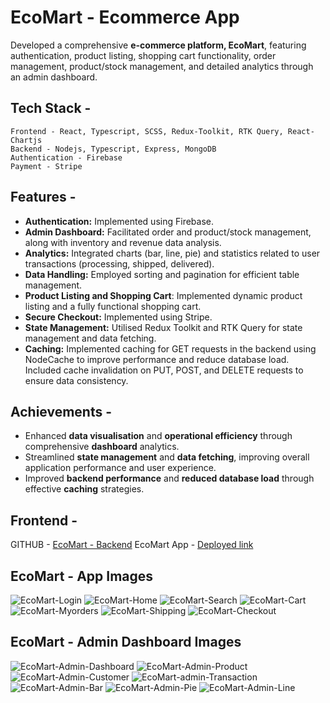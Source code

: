 # EcoMart - Ecommerce App

Developed a comprehensive **e-commerce platform, EcoMart**, featuring authentication, product listing, shopping cart functionality, order management, product/stock management, and detailed analytics through an admin dashboard.

## Tech Stack -    
	Frontend - React, Typescript, SCSS, Redux-Toolkit, RTK Query, React-Chartjs    
	Backend - Nodejs, Typescript, Express, MongoDB    
    Authentication - Firebase
	Payment - Stripe

## Features -

- **Authentication:** Implemented using Firebase.
- **Admin Dashboard:** Facilitated order and product/stock management, along with inventory and revenue data analysis.
- **Analytics:** Integrated charts (bar, line, pie) and statistics related to user transactions (processing, shipped, delivered).
- **Data Handling:** Employed sorting and pagination for efficient table management.
- **Product Listing and Shopping Cart**: Implemented dynamic product listing and a fully functional shopping cart.
- **Secure Checkout:** Implemented using Stripe.
- **State Management:** Utilised Redux Toolkit and RTK Query for state management and data fetching.
- **Caching:** Implemented caching for GET requests in the backend using NodeCache to improve performance and reduce database load. Included cache invalidation on PUT, POST, and DELETE requests to ensure data consistency.

## Achievements - 

 - Enhanced **data visualisation** and **operational efficiency** through comprehensive **dashboard** analytics. 
  - Streamlined **state management** and **data fetching**, improving overall application performance and user experience. 
  - Improved **backend performance** and **reduced database load** through effective **caching** strategies.

## Frontend - 
GITHUB - [EcoMart - Backend](https://github.com/Prafful33Tak/ecomart-backend)
EcoMart App - [Deployed link](https://ecomart-frontend.vercel.app/)

## EcoMart - App Images
![EcoMart-Login](https://github.com/Prafful33Tak/ecomart-backend/assets/88709400/23c23b36-5b93-40b8-98ae-13235823d5cc)
![EcoMart-Home](https://github.com/Prafful33Tak/ecomart-backend/assets/88709400/82d6320f-53de-41fd-aac3-70827895cd13)
![EcoMart-Search](https://github.com/Prafful33Tak/ecomart-backend/assets/88709400/666dd101-0296-40a1-bbbb-431afa5ecff6)
![EcoMart-Cart](https://github.com/Prafful33Tak/ecomart-backend/assets/88709400/24a6b078-4ce5-4a43-b3e0-adb5adc36a4d)
![EcoMart-Myorders](https://github.com/Prafful33Tak/ecomart-backend/assets/88709400/ce201032-4daf-4e0a-8679-348be8da4f8b)
![EcoMart-Shipping](https://github.com/Prafful33Tak/ecomart-backend/assets/88709400/038ec85f-d302-4804-a477-c0b4a5075b5b)
![EcoMart-Checkout](https://github.com/Prafful33Tak/ecomart-backend/assets/88709400/5dc38fd2-c940-4dc9-beca-87d9095015f2)

## EcoMart - Admin Dashboard Images
![EcoMart-Admin-Dashboard](https://github.com/Prafful33Tak/ecomart-backend/assets/88709400/14374477-8069-4985-a12f-b74d1af412dd)
![EcoMart-Admin-Product](https://github.com/Prafful33Tak/ecomart-backend/assets/88709400/21316c49-f3a8-4e54-a366-ff9eddb11eed)
![EcoMart-Admin-Customer](https://github.com/Prafful33Tak/ecomart-backend/assets/88709400/19eac19b-97a2-4030-93ca-bb401aa3f291)
![EcoMart-admin-Transaction](https://github.com/Prafful33Tak/ecomart-backend/assets/88709400/ef598f01-162a-496f-b660-9c0e5d5f76bd)
![EcoMart-Admin-Bar](https://github.com/Prafful33Tak/ecomart-backend/assets/88709400/c2ac064b-1447-4665-9a47-f090d2cd74ff)
![EcoMart-Admin-Pie](https://github.com/Prafful33Tak/ecomart-backend/assets/88709400/e1352728-82b5-4134-8b13-10170bc3d71f)
![EcoMart-Admin-Line](https://github.com/Prafful33Tak/ecomart-backend/assets/88709400/260e1a6b-f3c6-4c61-b3ca-130a23989b5e)

